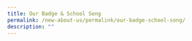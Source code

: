 ```yaml
---
title: Our Badge & School Song
permalink: /new-about-us/permalink/our-badge-school-song/
description: ""
---
```


